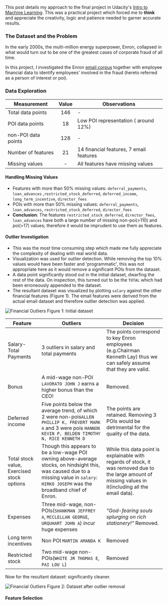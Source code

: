 This post details my approach to the final project in Udacity's [Intro to Machine Learning](https://www.udacity.com/course/viewer#!/c-ud120/l-3335698626/m-3316018628). This was a practical project which forced me to **think** and appreciate the creativity, logic and patience needed to garner accurate results.  

### The Dataset and the Problem
In the early 2000s, the multi-million energy superpower, Enron, collapsed in what would turn out to be one of the greatest cases of corporate fraud of all time.

In this project, I investigated the Enron [email corpus](https://www.cs.cmu.edu/~./enron/) together with employee financial data to identify employees' involved in the fraud (hereto referred as a person of interest or poi).

### Data Exploration

Measurement     | Value         | Observations
| ------------- |:-------------:| -----|
Total data points | 146 | -
POI data points | 18 | Low POI representation ( around 12%)
non-POI data points | 128 | - 
Number of features | 21 | 14 financial features, 7 email features
Missing values  |-|All features have missing values


#### Handling Missing Values
 - Features with more than 50% missing values: `deferral_payments`, `loan_advances` ,`restricted_stock_deferred`, `deferred_income`, `long_term_incentive`, `director_fees`
 - POIs with more than 50% missing values: `deferral_payments`, `loan_advances`, `restricted_stock_deferred`, `director_fees`
 - __Conclusion__: The features `restricted_stock_deferred`, `director_fees`, `loan_advances` have both a large number of missing non-poi(>110) and poi(>17) values; therefore it would be imprudent to use them as features.

#### Outlier Investigation
 - This was the most time consuming step which made me fully appreciate the complexity of dealing with real world data.
 - Visualization was used for outlier detection. While removing the top 10% values would have been faster and 'programmatic', this was not appropriate here as it would remove a significant POIs from the dataset. 
 - A data point significantly stood out in the initial dataset, dwarfing the rest of the data. On inspection, this turned out to be the `TOTAL` which had been erroneously appended to the dataset.
 - The resultant dataset was visualized by plotting `salary` against the other financial features (Figure 1). The email features were derived from the actual email dataset and therefore outlier detection was applied.

![Financial Outliers](http://dshgna.github.io/images/financial_features.PNG "Financial Outliers")
Figure 1: Initial dataset

Feature | Outliers | Decision
--- | --- | ---
Salary-Total Payments | 3 outliers in salary and total payments | The points correspond to key Enron employees (e.g.Chairman Kenneth Lay) thus we can safely assume that they are valid.
Bonus | A mid-wage non-POI `LAVORATO JOHN J` earns a higher bonus than the CEO! | Removed.
Deferred income | Five points below the average trend, of which 2 were non-pois`ALLEN PHILLIP K, FREVERT MARK A` and 3 were pois `HANNON KEVIN P, BELDEN TIMOTHY N, RICE KENNETH D` | The points are retained. Removing 3 POIs would be detrimental for the quality of the data. 
Total stock value, Exercised stock options | Though this appears to be a low-wage POI owning above-average stocks, on hindsight this, was caused due to a missing value in `salary`: `HIRKO JOSEPH` was the broadband chief of Enron. | While this data point is explainable with regards of stock, it was removed due to the large amount of missing values in it(including all the email data). 
Expenses | Three mid-wage, non-POIs(`SHANKMAN JEFFREY A`, `MCCLELLAN GEORGE`, `URQUHART JOHN A`) incur huge expenses | *"God-fearing souls splurging on rich stationery!"* Removed.
Long term incentives | Non POI `MARTIN AMANDA K` | Removed
Restricted stock | Two mid-wage non-POIs(`WHITE JR THOMAS E`, `PAI LOU L`) | Removed

Now for the resultant dataset: significantly cleaner.

![Financial Outliers](http://dshgna.github.io/images/financial_features_adjusted.PNG "Financial Outliers")
Figure 2: Dataset after outlier removal

#### Feature Selection
